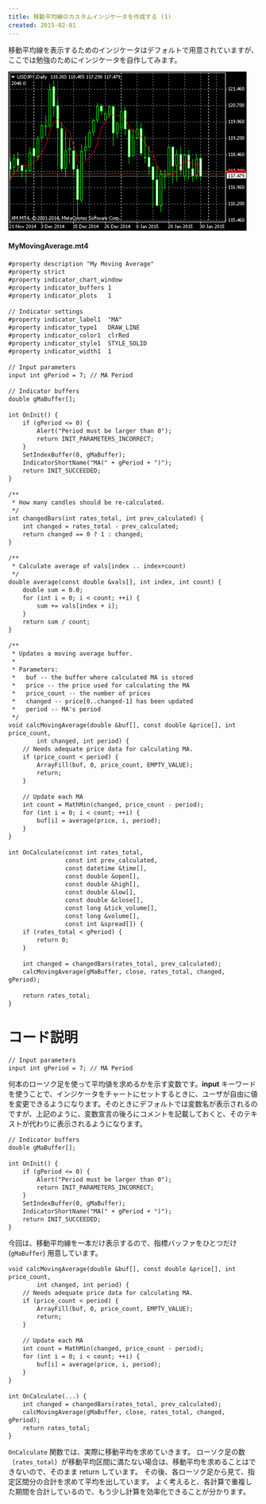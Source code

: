 ```yaml
---
title: 移動平均線のカスタムインジケータを作成する (1)
created: 2015-02-01
---
```


移動平均線を表示するためのインジケータはデフォルトで用意されていますが、ここでは勉強のためにインジケータを自作してみます。

![](img/moving-average1.png)

#### MyMovingAverage.mt4
```mql
#property description "My Moving Average"
#property strict
#property indicator_chart_window
#property indicator_buffers 1
#property indicator_plots   1

// Indicator settings
#property indicator_label1  "MA"
#property indicator_type1   DRAW_LINE
#property indicator_color1  clrRed
#property indicator_style1  STYLE_SOLID
#property indicator_width1  1

// Input parameters
input int gPeriod = 7; // MA Period

// Indicator buffers
double gMaBuffer[];

int OnInit() {
    if (gPeriod <= 0) {
        Alert("Period must be larger than 0");
        return INIT_PARAMETERS_INCORRECT;
    }
    SetIndexBuffer(0, gMaBuffer); 
    IndicatorShortName("MA(" + gPeriod + ")");
    return INIT_SUCCEEDED;
}

/**
 * How many candles should be re-calculated.
 */
int changedBars(int rates_total, int prev_calculated) {
    int changed = rates_total - prev_calculated;
    return changed == 0 ? 1 : changed;
}

/**
 * Calculate average of vals[index .. index+count)
 */
double average(const double &vals[], int index, int count) {
    double sum = 0.0;
    for (int i = 0; i < count; ++i) {
        sum += vals[index + i];
    }
    return sum / count;
}

/**
 * Updates a moving average buffer.
 *
 * Parameters:
 *   buf -- the buffer where calculated MA is stored
 *   price -- the price used for calculating the MA
 *   price_count -- the number of prices
 *   changed -- price[0..changed-1] has been updated
 *   period -- MA's period
 */
void calcMovingAverage(double &buf[], const double &price[], int price_count,
        int changed, int period) {
    // Needs adequate price data for calculating MA.
    if (price_count < period) {
        ArrayFill(buf, 0, price_count, EMPTY_VALUE);
        return;
    }

    // Update each MA
    int count = MathMin(changed, price_count - period);
    for (int i = 0; i < count; ++i) {
        buf[i] = average(price, i, period);
    }
}

int OnCalculate(const int rates_total,
                const int prev_calculated,
                const datetime &time[],
                const double &open[],
                const double &high[],
                const double &low[],
                const double &close[],
                const long &tick_volume[],
                const long &volume[],
                const int &spread[]) {
    if (rates_total < gPeriod) {
        return 0;
    }

    int changed = changedBars(rates_total, prev_calculated);
    calcMovingAverage(gMaBuffer, close, rates_total, changed, gPeriod);

    return rates_total;
}
```

コード説明
====

```mql
// Input parameters
input int gPeriod = 7; // MA Period
```

何本のローソク足を使って平均値を求めるかを示す変数です。**input** キーワードを使うことで、インジケータをチャートにセットするときに、ユーザが自由に値を変更できるようになります。そのときにデフォルトでは変数名が表示されるのですが、上記のように、変数宣言の後ろにコメントを記載しておくと、そのテキストが代わりに表示されるようになります。

```mql
// Indicator buffers
double gMaBuffer[];

int OnInit() {
    if (gPeriod <= 0) {
        Alert("Period must be larger than 0");
        return INIT_PARAMETERS_INCORRECT;
    }
    SetIndexBuffer(0, gMaBuffer); 
    IndicatorShortName("MA(" + gPeriod + ")");
    return INIT_SUCCEEDED;
}
```

今回は、移動平均線を一本だけ表示するので、指標バッファをひとつだけ (`gMaBuffer`) 用意しています。

```mql
void calcMovingAverage(double &buf[], const double &price[], int price_count,
        int changed, int period) {
    // Needs adequate price data for calculating MA.
    if (price_count < period) {
        ArrayFill(buf, 0, price_count, EMPTY_VALUE);
        return;
    }

    // Update each MA
    int count = MathMin(changed, price_count - period);
    for (int i = 0; i < count; ++i) {
        buf[i] = average(price, i, period);
    }
}

int OnCalculate(...) {
    int changed = changedBars(rates_total, prev_calculated);
    calcMovingAverage(gMaBuffer, close, rates_total, changed, gPeriod);
    return rates_total;
}
```

`OnCalculate` 関数では、実際に移動平均を求めていきます。
ローソク足の数（`rates_total`）が移動平均区間に満たない場合は、移動平均を求めることはできないので、そのまま return しています。
その後、各ローソク足から見て、指定区間分の合計を求めて平均を出しています。
よく考えると、各計算で重複した期間を合計しているので、もう少し計算を効率化できることが分かります。

